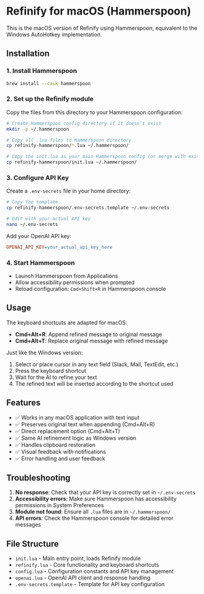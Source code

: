 # Refinify for macOS (Hammerspoon)

This is the macOS version of Refinify using Hammerspoon, equivalent to the Windows AutoHotkey implementation.

## Installation

### 1. Install Hammerspoon
```bash
brew install --cask hammerspoon
```

### 2. Set up the Refinify module
Copy the files from this directory to your Hammerspoon configuration:

```bash
# Create Hammerspoon config directory if it doesn't exist
mkdir -p ~/.hammerspoon

# Copy all .lua files to Hammerspoon directory
cp refinify-hammerspoon/*.lua ~/.hammerspoon/

# Copy the init.lua as your main Hammerspoon config (or merge with existing)
cp refinify-hammerspoon/init.lua ~/.hammerspoon/
```

### 3. Configure API Key
Create a `.env-secrets` file in your home directory:

```bash
# Copy the template
cp refinify-hammerspoon/.env-secrets.template ~/.env-secrets

# Edit with your actual API key
nano ~/.env-secrets
```

Add your OpenAI API key:
```ini
OPENAI_API_KEY=your_actual_api_key_here
```

### 4. Start Hammerspoon
- Launch Hammerspoon from Applications
- Allow accessibility permissions when prompted
- Reload configuration: `Cmd+Shift+R` in Hammerspoon console

## Usage

The keyboard shortcuts are adapted for macOS:

- **Cmd+Alt+R**: Append refined message to original message
- **Cmd+Alt+T**: Replace original message with refined message

Just like the Windows version:
1. Select or place cursor in any text field (Slack, Mail, TextEdit, etc.)
2. Press the keyboard shortcut
3. Wait for the AI to refine your text
4. The refined text will be inserted according to the shortcut used

## Features

- ✅ Works in any macOS application with text input
- ✅ Preserves original text when appending (Cmd+Alt+R)
- ✅ Direct replacement option (Cmd+Alt+T)
- ✅ Same AI refinement logic as Windows version
- ✅ Handles clipboard restoration
- ✅ Visual feedback with notifications
- ✅ Error handling and user feedback

## Troubleshooting

1. **No response**: Check that your API key is correctly set in `~/.env-secrets`
2. **Accessibility errors**: Make sure Hammerspoon has accessibility permissions in System Preferences
3. **Module not found**: Ensure all `.lua` files are in `~/.hammerspoon/`
4. **API errors**: Check the Hammerspoon console for detailed error messages

## File Structure

- `init.lua` - Main entry point, loads Refinify module
- `refinify.lua` - Core functionality and keyboard shortcuts
- `config.lua` - Configuration constants and API key management
- `openai.lua` - OpenAI API client and response handling
- `.env-secrets.template` - Template for API key configuration
